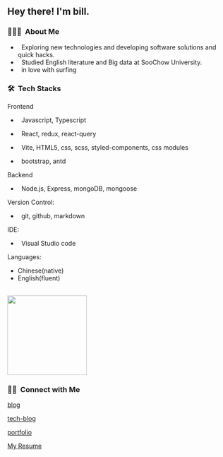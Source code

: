 

<h2> Hey there! I'm bill.</h2>

<h3> 👨🏻‍💻 &nbsp;About Me </h3>

-  &nbsp; Exploring new technologies and developing software solutions and quick hacks.
-  &nbsp; Studied English literature and Big data at SooChow University.
-  &nbsp; in love with surfing


<h3> 🛠 &nbsp;Tech Stacks</h3>

Frontend
-  &nbsp;
  Javascript, Typescript
  
-  &nbsp;
  React, redux, react-query
  
-  &nbsp;
  Vite, HTML5, css, scss, styled-components, css modules
  
- &nbsp;
   bootstrap, antd
  
  
Backend
  
-  &nbsp;
  Node.js, Express, mongoDB, mongoose


Version Control:

-  &nbsp;
  git, github, markdown
  
IDE:

- &nbsp;
  Visual Studio code
  
  
Languages: 

- Chinese(native)
- English(fluent)

<br/>

<a href="https://github.com/AVS1508">
  <img height="180em" src="https://github-readme-stats.vercel.app/api?username=0529bill&theme=buefy&show_icons=true" />
</a>

<br/>

<h3> 🤝🏻 &nbsp;Connect with Me </h3>


[blog](https://medium.com/@bywater529)

[tech-blog](https://0529bill.github.io/bywater-blog/)

[portfolio](https://0529bill.github.io/portfolio/#/portfolio)  

[My Resume](https://0529bill.github.io/portfolio/#/portfolio/Resume)  

